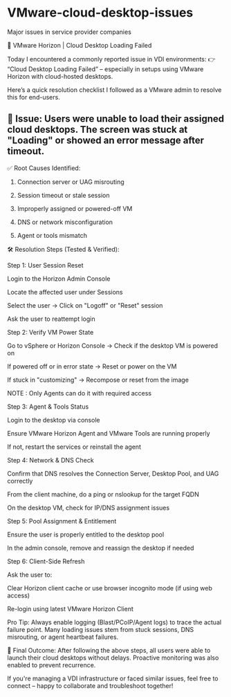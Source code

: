 # VMware-cloud-desktop-issues

Major issues in service provider companies 

🔧 VMware Horizon | Cloud Desktop Loading Failed 

Today I encountered a commonly reported issue in VDI environments:
👉 “Cloud Desktop Loading Failed” – especially in setups using VMware Horizon with cloud-hosted desktops.

Here’s a quick resolution checklist I followed as a VMware admin to resolve this for end-users.

🎯 Issue:
Users were unable to load their assigned cloud desktops. The screen was stuck at "Loading" or showed an error message after timeout.
------

✅ Root Causes Identified:

1. Connection server or UAG misrouting

2. Session timeout or stale session

3. Improperly assigned or powered-off VM

4. DNS or network misconfiguration

5. Agent or tools mismatch


🛠 Resolution Steps (Tested & Verified):

Step 1: User Session Reset

Login to the Horizon Admin Console

Locate the affected user under Sessions

Select the user → Click on "Logoff" or "Reset" session

Ask the user to reattempt login


Step 2: Verify VM Power State 

Go to vSphere or Horizon Console → Check if the desktop VM is powered on

If powered off or in error state → Reset or power on the VM

If stuck in "customizing" → Recompose or reset from the image

NOTE : Only Agents can do it with required access


Step 3: Agent & Tools Status

Login to the desktop via console

Ensure VMware Horizon Agent and VMware Tools are running properly

If not, restart the services or reinstall the agent


Step 4: Network & DNS Check

Confirm that DNS resolves the Connection Server, Desktop Pool, and UAG correctly

From the client machine, do a ping or nslookup for the target FQDN

On the desktop VM, check for IP/DNS assignment issues


Step 5: Pool Assignment & Entitlement

Ensure the user is properly entitled to the desktop pool

In the admin console, remove and reassign the desktop if needed


Step 6: Client-Side Refresh

Ask the user to:

Clear Horizon client cache or use browser incognito mode (if using web access)

Re-login using latest VMware Horizon Client

 Pro Tip:
Always enable logging (Blast/PCoIP/Agent logs) to trace the actual failure point. Many loading issues stem from stuck sessions, DNS misrouting, or agent heartbeat failures.


🔄 Final Outcome:
After following the above steps, all users were able to launch their cloud desktops without delays. Proactive monitoring was also enabled to prevent recurrence.

If you're managing a VDI infrastructure or faced similar issues, feel free to connect – happy to collaborate and troubleshoot together!
